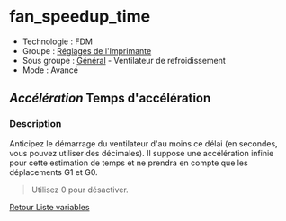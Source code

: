 # fan_speedup_time

* Technologie : FDM
* Groupe : [Réglages de l'Imprimante](../printer_settings/printer_settings.md)
* Sous groupe : [Général](../printer_settings/printer_settings.md#général) - Ventilateur de refroidissement
* Mode : Avancé

## *Accélération* Temps d'accélération

### Description

Anticipez le démarrage du ventilateur d'au moins ce délai (en secondes, vous pouvez utiliser des décimales). Il suppose une accélération infinie pour cette estimation de temps et ne prendra en compte que les déplacements G1 et G0.

> Utilisez 0 pour désactiver.

[Retour Liste variables](variable_list.md)